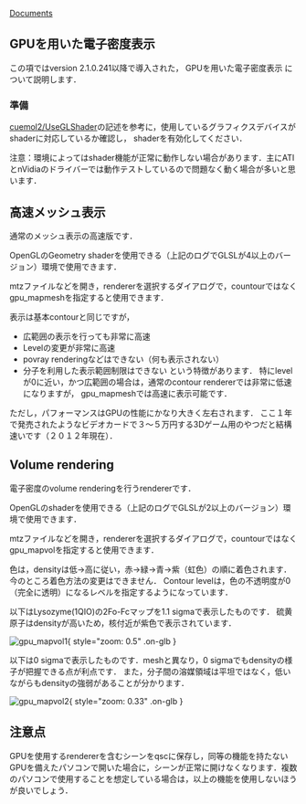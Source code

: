 [Documents](../../Documents)

## GPUを用いた電子密度表示
この項ではversion 2.1.0.241以降で導入された，
GPUを用いた電子密度表示
について説明します．

### 準備
[cuemol2/UseGLShader](../../cuemol2/UseGLShader)の記述を参考に，使用しているグラフィクスデバイスがshaderに対応しているか確認し，
shaderを有効化してください．

注意：環境によってはshader機能が正常に動作しない場合があります．主にATIとnVidiaのドライバーでは動作テストしているので問題なく動く場合が多いと思います．

## 高速メッシュ表示
通常のメッシュ表示の高速版です．

OpenGLのGeometry shaderを使用できる（上記のログでGLSLが4以上のバージョン）環境で使用できます．

mtzファイルなどを開き，rendererを選択するダイアログで，countourではなくgpu_mapmeshを指定すると使用できます．

表示は基本contourと同じですが，

*  広範囲の表示を行っても非常に高速
*  Levelの変更が非常に高速
*  povray renderingなどはできない（何も表示されない）
*  分子を利用した表示範囲制限はできない
という特徴があります．
特にlevelが0に近い，かつ広範囲の場合は，通常のcontour rendererでは非常に低速になりますが，
gpu_mapmeshでは高速に表示可能です．

ただし，パフォーマンスはGPUの性能にかなり大きく左右されます．
ここ１年で発売されたようなビデオカードで３〜５万円する3Dゲーム用のやつだと結構速いです（２０１２年現在）．

## Volume rendering
電子密度のvolume renderingを行うrendererです．

OpenGLのshaderを使用できる（上記のログでGLSLが2以上のバージョン）環境で使用できます．

mtzファイルなどを開き，rendererを選択するダイアログで，countourではなくgpu_mapvolを指定すると使用できます．

色は，densityは低→高に従い，赤→緑→青→紫（虹色）の順に着色されます．
今のところ着色方法の変更はできません．
Contour levelは，色の不透明度が0（完全に透明）になるレベルを指定するようになっています．

以下はLysozyme(1QIO)の2Fo-Fcマップを1.1 sigmaで表示したものです．
硫黄原子はdensityが高いため，核付近が紫色で表示されています．

![gpu_mapvol1](../../assets/images/cuemol2/GPUDensityMap/gpu_mapvol1.jpg){ style="zoom: 0.5" .on-glb }


以下は0 sigmaで表示したものです．meshと異なり，0 sigmaでもdensityの様子が把握できる点が利点です．
また，分子間の溶媒領域は平坦ではなく，低いながらもdensityの強弱があることが分かります．

![gpu_mapvol2](../../assets/images/cuemol2/GPUDensityMap/gpu_mapvol2.jpg){ style="zoom: 0.33" .on-glb }


## 注意点
GPUを使用するrendererを含むシーンをqscに保存し，同等の機能を持たないGPUを備えたパソコンで開いた場合に，シーンが正常に開けなくなります．複数のパソコンで使用することを想定している場合は，以上の機能を使用しないほうが良いでしょう．